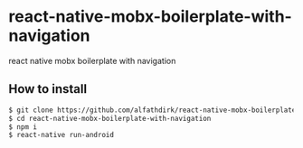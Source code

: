 # react-native-mobx-boilerplate-with-navigation
react native mobx boilerplate with navigation

## How to install

```bash
$ git clone https://github.com/alfathdirk/react-native-mobx-boilerplate-with-navigation
$ cd react-native-mobx-boilerplate-with-navigation
$ npm i
$ react-native run-android
```

